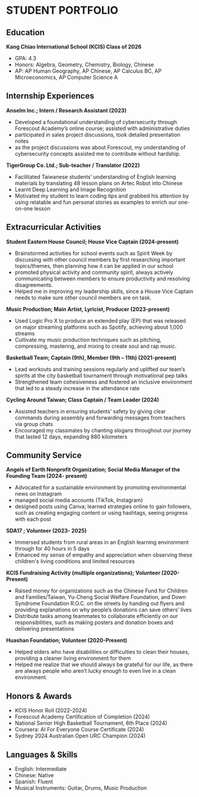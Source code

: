 # STUDENT PORTFOLIO

## Education
**Kang Chiao International School (KCIS) Class of 2026**
- GPA: 4.3
- Honors: Algebra, Geometry, Chemistry, Biology, Chinese
- AP: AP Human Geography, AP Chinese, AP Calculus BC, AP Microeconomics, AP Computer Science A


## Internship Experiences
**Anselm Inc.; Intern / Research Assistant (2023)**
- Developed a foundational understanding of cybersecurity through Forescout Academy’s online course; assisted with administrative duties
- participated in sales project discussions, took detailed presentation notes
- as the project discussions was about Forescout, my understanding of cybersecurity concepts assisted me to contribute without hardship.
  
**TigerGroup Co. Ltd.; Sub-teacher / Translator	(2022)**
- Facilitated Taiwanese students’ understanding of English learning materials by translating 48 lesson plans on Artec Robot into Chinese
- Learnt Deep Learning and Image Recognition
- Motivated my student to learn coding tips and grabbed his attention by using relatable and fun personal stories as examples to enrich our one-on-one lesson

## Extracurricular Activities
**Student Eastern House Council; House Vice Captain (2024-present)**
- Brainstormed activities for school events such as Spirit Week by discussing with other council members by first researching important topics/themes, then planning how it can be applied in our school
- promoted physical activity and community spirit, always actively communicating between members to ensure productivity and resolving disagreements.
- Helped me in improving my leadership skills, since a House Vice Captain needs to make sure other council members are on task.
  
**Music Production; Main Artist, Lyricist, Producer (2023-present)**
- Used Logic Pro X to produce an extended play (EP) that was released on major streaming platforms such as Spotify, achieving about 1,000 streams
- Cultivate my music production techniques such as pitching, compressing, mastering, and mixing to create soul and rap music.
  
**Basketball Team; Captain (9th), Member (9th – 11th) (2021-present)**
- Lead workouts and training sessions regularly and uplifted our team’s spirits at the city basketball tournament through motivational pep talks
- Strengthened team cohesiveness and fostered an inclusive environment that led to a steady increase in the attendance rate
  
**Cycling Around Taiwan; Class Captain / Team Leader (2024)**
- Assisted teachers in ensuring students’ safety by giving clear commands during assembly and forwarding messages from teachers via group chats
- Encouraged my classmates by chanting slogans throughout our journey that lasted 12 days, expanding 880 kilometers

## Community Service

**Angels of Earth Nonprofit Organization; Social Media Manager of the Founding Team	(2024- present)**
- Advocated for a sustainable environment by promoting environmental news on Instagram
- managed social media accounts (TikTok, Instagram)
- designed posts using Canva; learned strategies online to gain followers, such as creating engaging content or using hashtags, seeing progress with each post
  
**SDA17 ; Volunteer (2023- 2025)**
- Immersed students from rural areas in an English learning environment through for 40 hours in 5 days
- Enhanced my sense of empathy and appreciation when observing these children's living conditions and limited resources
  
**KCIS Fundraising Activity (multiple organizations); Volunteer (2020-Present)**
- Raised money for organizations such as the Chinese Fund for Children and Families/Taiwan, Yu-Cheng Social Welfare Foundation, and Down Syndrome Foundation R.O.C. on the streets by handing out flyers and providing explanations on why people’s donations can save others’ lives
- Distribute tasks among teammates to collaborate efficiently on our responsibilities, such as making posters and donation boxes and delivering presentations
  
**Huashan Foundation; Volunteer (2020-Present)**
- Helped elders who have disabilities or difficulties to clean their houses, providing a cleaner living environment for them
- Helped me realize that we should always be grateful for our life, as there are always people who aren’t lucky enough to even live in a clean environment.

## Honors & Awards
- KCIS Honor Roll (2022-2024)
- Forescout Academy Certification of Completion (2024)
- National Senior High Basketball Tournament, 6th Place	(2024)
- Coursera: AI For Everyone Course Certificate (2024)
- Sydney 2024 Australian Open URC Champion (2024)

## Languages & Skills
- English: Intermediate
- Chinese: Native
- Spanish: Fluent
- Musical Instruments: Guitar, Drums, Music Production 



